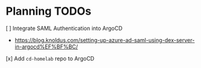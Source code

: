 # Planning TODOs

[ ] Integrate SAML Authentication into ArgoCD
  - https://blog.knoldus.com/setting-up-azure-ad-saml-using-dex-server-in-argocd%EF%BF%BC/

[x] Add `cd-homelab` repo to ArgoCD